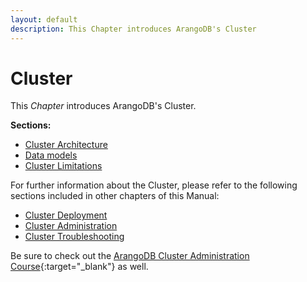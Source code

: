 ```yaml
---
layout: default
description: This Chapter introduces ArangoDB's Cluster
---
```

Cluster
=======

This _Chapter_ introduces ArangoDB's Cluster.

**Sections:**

- [Cluster Architecture](architecture-deploymentmodes-cluster-architecture.html)
- [Data models](architecture-deploymentmodes-cluster-datamodels.html)
- [Cluster Limitations](architecture-deploymentmodes-cluster-limitations.html)

For further information about the Cluster, please refer to the following sections included in other chapters of this Manual:

- [Cluster Deployment](deployment-cluster.html)
- [Cluster Administration](administration-cluster.html)
- [Cluster Troubleshooting](troubleshooting-cluster.html)

Be sure to check out the
[ArangoDB Cluster Administration Course](https://www.arangodb.com/arangodb-cluster-course/){:target="_blank"}
as well.
